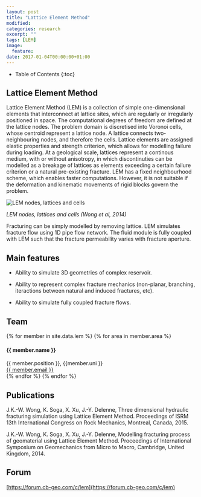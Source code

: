 ```yaml
---
layout: post
title: "Lattice Element Method"
modified:
categories: research
excerpt: ""
tags: [LEM]
image:
  feature:
date: 2017-01-04T00:00:00+01:00
---
```

* Table of Contents
{:toc}

## Lattice Element Method

Lattice Element Method (LEM) is a collection of simple one-dimensional elements that interconnect at lattice sites, which are regularly or irregularly positioned in space. The computational degrees of freedom are defined at the lattice nodes. The problem domain is discretised into Voronoi cells, whose centroid represent a lattice node. A lattice connects two-neighbouring nodes, and therefore the cells. Lattice elements are assigned elastic properties and strength criterion, which allows for modelling failure during loading. At a geological scale, lattices represent a continous medium, with or without anisotropy, in which discontinuties can be modelled as a breakage of lattices as elements exceeding a certain failure criterion or a natural pre-existing fracture. LEM has a fixed neighbourhood scheme, which enables faster computations. However, it is not suitable if the deformation and kinematic movements of rigid blocks govern the problem.

![LEM nodes, lattices and cells]({{site.url}}/images/cb-geo/research/lem/lem.png)

*LEM nodes, lattices and cells (Wong et al, 2014)*

Fracturing can be simply modelled by removing lattice. LEM  simulates fracture flow using 1D pipe flow network. The fluid module is fully coupled with LEM such that the fracture permeability varies with fracture aperture.

## Main features

* Ability to simulate 3D geometries of complex reservoir.

* Ability to represent complex fracture mechanics (non-planar, branching, iteractions between natural and induced fractures, etc).

* Ability to simulate fully coupled fracture flows.

## Team
<!-- Team filled from _data/lem.yaml-->
   <div class="team">
    {% for member in site.data.lem %}
      {% for area in member.area %}
        <div class="user">
          <div class="userimg" style="background-image:url('{{ site.baseurl }}/images/cb-geo/team/{{ member.image }}')">
          </div>
          <h4>{{ member.name }}</h4>	
          {{ member.position }}, {{member.uni }}<br/>
	  <a href="mailto:{{ member.email }}">{{ member.email }}</a>
        </div>
      {% endfor %}
    {% endfor %}
   </div>
<!-- End team -->

## Publications

J.K.-W. Wong, K. Soga, X. Xu, J.-Y. Delenne, Three dimensional hydraulic fracturing simulation using Lattice Element Method. Proceedings of ISRM 13th International Congress on Rock Mechanics, Montreal, Canada, 2015.

J.K.-W. Wong, K. Soga, X. Xu, J.-Y. Delenne, Modelling fracturing process of geomaterial using Lattice Element Method. Proceedings of International Symposium on Geomechanics from Micro to Macro, Cambridge, United Kingdom, 2014.

## Forum
[https://forum.cb-geo.com/c/lem](https://forum.cb-geo.com/c/lem)

